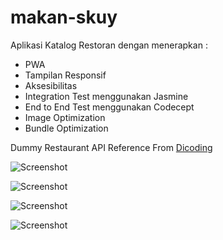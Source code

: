 # makan-skuy
Aplikasi Katalog Restoran dengan menerapkan :
- PWA
- Tampilan Responsif
- Aksesibilitas
- Integration Test menggunakan Jasmine
- End to End Test menggunakan Codecept
- Image Optimization
- Bundle Optimization

Dummy Restaurant API Reference From [Dicoding](https://restaurant-api.dicoding.dev/)

![Screenshot](https://i.postimg.cc/DwkV9Wcc/makan-skuy1.png)

![Screenshot](https://i.postimg.cc/dtFpnMQW/makan-skuy2.png)

![Screenshot](https://i.postimg.cc/CKfpXj3J/makan-skuy3.png)

![Screenshot](https://i.postimg.cc/SRm0nHJt/makan-skuy4.png)
